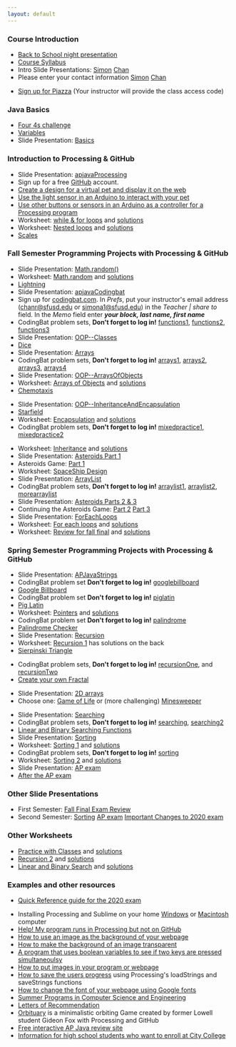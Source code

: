 ```yaml
---
layout: default
---
```


### Course Introduction
* [Back to School night presentation](https://docs.google.com/presentation/d/1ZtnVADnaV0Zw3bwaMI-afDTKzfhJmo93TUDrQmH4tI8/edit?usp=sharing)
* [Course Syllabus](https://docs.google.com/document/d/1FomZN5UfOP03Y6HIJ4dCv0vBylvVZbaG_Zms38AtPA0/edit?usp=sharing)
* Intro Slide Presentations: [Simon](https://docs.google.com/presentation/d/1N7W0sG2_A9CCflXVZXWBbp4XcHq2WT22FvpFBEtNUWA/edit?usp=sharing) [Chan](https://docs.google.com/presentation/d/1ti4vvcxxjwV-nyiej6mOH0ZHrv9PYBb-c0vawxuK-BU/edit?usp=sharing)
* Please enter your contact information [Simon](https://forms.gle/mZV1h5pngEExmYpT8) [Chan](https://docs.google.com/forms/d/e/1FAIpQLSejG7wu_FKCbur48zCjYZnRFvNq5GHVCNlLr74eRxJwmWcnXg/viewform?usp=sf_link)
<!-- * [Register for your CSAwesome class](https://runestone.academy/runestone/default/user/register) (Your instructor will provide the name of the course) -->
* [Sign up for Piazza](
https://piazza.com/lowell_high_school/fall2021/apcs) (Your instructor will provide the class access code)
<!-- * Sign up for my AP Classroom at [https://myap.collegeboard.org/login](https://myap.collegeboard.org/login) with the appropriate join code: Block 1: 9VZAR7, Block 2: 22KRPP, Block 4: MYRE6N, Block 6: P2NNJ6 -->

### Java Basics
* [Four 4s challenge](https://apcslowell.github.io/APJavaBasics/)
* [Variables](https://apcslowell.github.io/APJavaVariables/)
* Slide Presentation: [Basics](https://docs.google.com/presentation/d/104z6r05zd2bPiXfwsVc7UMawLrkv6FJ641DgtN-V1XY/edit?usp=sharing)
<!--  CSAwesome Assignments:  [Unit 1](https://runestone.academy/runestone/assignments/chooseAssignment.html) [Units 2 & 3](https://runestone.academy/runestone/assignments/chooseAssignment.html) -->


### Introduction to Processing & GitHub
* Slide Presentation: [apjavaProcessing](https://docs.google.com/presentation/d/1sqbareaFmF9fMcp0XOl3hRO6hAlrU5WIaj4V-Kd3eDI/edit?usp=sharing)
* Sign up for a free [GitHub](https://github.com/) account.
* [Create a design for a virtual pet and display it on the web](https://github.com/APCSLowell/VirtualPet/blob/gh-pages/README.md#virtual-pet)
* [Use the light sensor in an Arduino to interact with your pet](https://github.com/APCSLowell/LightSensorController#use-an-adafruit-circuit-playground-as-an-input-device-in-a-processing-program)   
* [Use other buttons or sensors in an Arduino as a controller for a Processing program](https://github.com/APCSLowell/ArduinoController/blob/main/README.md#use-other-features-of-an-adafruit-circuit-playground-as-an-input-device-in-a-processing-program)  
* Worksheet: [while & for loops](https://docs.google.com/document/d/1CsvcJqJnu07nx8LvlLL5K7QuaCjTStfLqd6VEBVAjYg/edit?usp=sharing) and [solutions](https://docs.google.com/document/d/1MQN9k6EUr-TIkiThydvUVmaVqxjZb8l6P9yzj55yNeI/edit?usp=sharing)
* Worksheet: [Nested loops](https://drive.google.com/open?id=1kzbAIebvhj0euZFYFa1WSLWWy_2cWwrq_sL0Ae4CaAw) and [solutions](https://drive.google.com/open?id=1h4wqYvWsU1qiXAKUxNh-f1lmQV4A6FC0h5kLeKnSxYE)
* [Scales](https://github.com/APCSLowell/Scales/blob/main/README.md#scales)   
 

<!-- ### Introduction to Git & GitHub
* Slide Presentation: [apjavaGitHub](https://docs.google.com/presentation/d/1cZCHVE-uhjBDKu7bRKYKheRbYDhsFWKiydWx1dScvyc/edit?usp=sharing)


* Learn Unix [Command Line](https://github.com/APCSLowell/CommandLine) navigation
* Practice your Unix wizardry in the mysterious land of [Terminus](https://web.mit.edu/mprat/Public/web/Terminus/Web/main.html)
* A [Sample Assignment](https://github.com/APCSLowell/SampleAssignment#sample-assignment) that uses git, GitHub and Sublime to simulate the workflow in professional software development -->


### Fall Semester Programming Projects with Processing & GitHub
<!-- * [Original Design](https://github.com/APCSLowell/OriginalDesign) -->
* Slide Presentation: [Math.random()](https://docs.google.com/presentation/d/1QIDFHsWJCcBlUY0kE6nmFPAsnpixxL_TZhuGlXAoKuA/edit?usp=sharing)
* Worksheet: [Math.random](https://drive.google.com/open?id=0Bz2ZkT6qWPYTSU84X3FSOGYwdFU) and [solutions](https://drive.google.com/open?id=0Bz2ZkT6qWPYTdVo1enRuRWhRbkU)
* [Lightning](https://github.com/APCSLowell/Lightning#lightning)
* Slide Presentation: [apjavaCodingbat](https://docs.google.com/presentation/d/1h23rmmjf-m9RVetcApkamyMIgr5rNTV5gt8K5GbjBnA/edit?usp=sharing)
* Sign up for [codingbat.com](https://www.codingbat.com). In _Prefs_, put your instructor's email address ([chanr@sfusd.edu](mailto:chanr@sfusd.edu) or [simona1@sfusd.edu](mailto:simona1@sfusd.edu)) in the _Teacher &#124; share to_ field. In the _Memo_ field enter **_your block, last name, first name_**
* CodingBat problem sets, **Don't forget to log in!** [functions1](https://codingbat.com/home/simona1@sfusd.edu/functions1), [functions2](https://codingbat.com/home/simona1@sfusd.edu/functions2), [functions3](https://codingbat.com/home/simona1@sfusd.edu/functions3)
* Slide Presentation: [OOP--Classes](https://docs.google.com/presentation/d/13Ozn2xajO_juZfbm7I6gn0zM9p0leSTGDMBwUl2kPAQ/edit?usp=sharing)
* [Dice](https://github.com/APCSLowell/Dice#dice)
* Slide Presentation: [Arrays](https://docs.google.com/presentation/d/1NsYcfs-j-KRQM9fpW65jdb73HyBrWWj_xZLnVmO4Bdw/edit?usp=sharing)
* CodingBat problem sets, **Don't forget to log in!** [arrays1](https://codingbat.com/home/simona1@sfusd.edu/arrays1), [arrays2](https://codingbat.com/home/simona1@sfusd.edu/arrays2), [arrays3](https://codingbat.com/home/simona1@sfusd.edu/arrays3), [arrays4](https://codingbat.com/home/simona1@sfusd.edu/arrays4)
* Slide Presentation: [OOP--ArraysOfObjects](https://docs.google.com/presentation/d/1dEzW5NHZsPRZKKsc-hBK0JaJQX7IDZgCw4INZ3t45Ic/edit?usp=sharing)
* Worksheet: [Arrays of Objects](https://docs.google.com/document/d/0Bz2ZkT6qWPYTZ1FCOTZrWS1pb3M/edit?usp=sharing&ouid=108159973338688428341&resourcekey=0-2uVN58MfAGTLUnabRnvwJg&rtpof=true&sd=true) and [solutions](https://docs.google.com/document/d/0Bz2ZkT6qWPYTOTUzYmJjNmYtNTllMC00NWExLThkMGItOTg2N2M0ZGI1OWNj/edit?usp=sharing&ouid=108159973338688428341&resourcekey=0-Wy6jJM5IlYZCgpN93CYCgA&rtpof=true&sd=true)
* [Chemotaxis](https://github.com/APCSLowell/Chemotaxis#chemotaxis)
<!-- * [Snowflake Catcher](https://github.com/APCSLowell/SnowflakeCatcher) -->
* Slide Presentation: [OOP--InheritanceAndEncapsulation](https://docs.google.com/presentation/d/1Eldw10Y6tP7Ru6pjaCcZPhm5vxjnKjVrWLB8qT5IiF0/edit?usp=sharing)
* [Starfield](https://github.com/APCSLowell/Starfield/blob/master/README.md#starfield-with-an-oddball)
* Worksheet: [Encapsulation](https://drive.google.com/open?id=0Bz2ZkT6qWPYTZDQ3NjFmMTctNTRlOS00NjAxLTg3YjQtZTMzMGVjYjA0YjA5) and [solutions](https://drive.google.com/open?id=0Bz2ZkT6qWPYTZTEwZWE1NWEtZjhmYS00M2U1LWI1YzMtZjIzZDhiZTg5Njkw)
* CodingBat problem sets, **Don't forget to log in!** [mixedpractice1](https://codingbat.com/home/simona1@sfusd.edu/mixedpractice1), [mixedpractice2](https://codingbat.com/home/simona1@sfusd.edu/mixedpractice2)
<!-- * [Old MacDonald](https://github.com/APCSLowell/OldMacDonald) -->
* Worksheet: [Inheritance](https://docs.google.com/document/d/1ylvm_83uWhTl85iidkyn4qRc9BF-5beyeODTykQ5cdc/edit?usp=sharing) and [solutions](https://docs.google.com/document/d/1uayOHYs1a5SvODXlWwoHgOx3WvU3_uMSrlhB12wyOVQ/edit?usp=sharing)
* Slide Presentation: [Asteroids Part 1](https://docs.google.com/presentation/d/1xEIchvoA0s2BO-HB8g9wjk1jSBH8sq9Gtkij5Y7slOs/edit?usp=sharing)
* Asteroids Game: [Part 1](https://github.com/APCSLowell/AsteroidsGame#asteroids-part-1)
* Worksheet: [SpaceShip Design](https://drive.google.com/file/d/0Bz2ZkT6qWPYTRDJvNUJRdXFjNGs/view?usp=sharing)
* Slide Presentation: [ArrayList](https://docs.google.com/presentation/d/1yDXGypcooCoeUa7GD99bYooRU1vBk63lC0G2JEOdTaY/edit?usp=sharing)
* CodingBat problem sets, **Don't forget to log in!** [arraylist1](https://codingbat.com/home/simona1@sfusd.edu/arraylist1), [arraylist2](https://codingbat.com/home/simona1@sfusd.edu/arraylist2), [morearraylist](https://codingbat.com/home/simona1@sfusd.edu/morearraylist)
* Slide Presentation: [Asteroids Parts 2 & 3](https://docs.google.com/presentation/d/18BHIU7ZbeqyV_DKzNzGpg_vm4Oki63K7ZYkOlyPaQE8/edit?usp=sharing)
* Continuing the Asteroids Game: [Part 2](https://github.com/APCSLowell/Asteroids2#asteroids-part-2) [Part 3](https://github.com/APCSLowell/Asteroids3#asteroids-part-3)
* Slide Presentation: [ForEachLoops](https://docs.google.com/presentation/d/16_jH4fZhCwNuWvVCLZ8JIr1_7i3N9APU51zLB1YRBXs/edit?usp=sharing)
* Worksheet: [For each loops](https://drive.google.com/open?id=0Bz2ZkT6qWPYTMDliNTYyNDUtZjNhZi00ZDE3LWIxNjItOTgxNTExYTk0MjNj) and [solutions](https://drive.google.com/open?id=0Bz2ZkT6qWPYTNmZmMWUyMjMtYzRmZC00YzdkLTkwNjQtNzQ5MjVmODNhNjdm)
* Worksheet: [Review for fall final](https://drive.google.com/file/d/1gD_cKEm-DLGrImYLSYc0geVixQrC9Jjo/view?usp=sharing) and [solutions](https://drive.google.com/file/d/1ltZ5m5kBPB382Zynizhz_bR7PJ5S2gFZ/view?usp=sharing)

### Spring Semester Programming Projects with Processing & GitHub
* Slide Presentation: [APJavaStrings](https://docs.google.com/presentation/d/1BS9pfAvCDXkIX-XV6ghY_bPwi1IN0j_Qa6b7QZgMR3Y/edit?usp=sharing)
* CodingBat problem set **Don't forget to log in!** [googlebillboard](https://codingbat.com/home/simona1@sfusd.edu/googlebillboard)
* [Google Billboard](https://github.com/APCSLowell/GoogleBillboard#google-billboard)
* CodingBat problem set **Don't forget to log in!** [piglatin](https://codingbat.com/home/simona1@sfusd.edu/piglatin)
* [Pig Latin](https://github.com/APCSLowell/PigLatin#pig-latin)
* Worksheet: [Pointers](https://drive.google.com/open?id=0Bz2ZkT6qWPYTWVc2QldETjFiWmc) and [solutions](https://drive.google.com/open?id=0Bz2ZkT6qWPYTdGpmaFRXemt3QjQ)
* CodingBat problem set **Don't forget to log in!** [palindrome](https://codingbat.com/home/simona1@sfusd.edu/palindrome)
* [Palindrome Checker](https://github.com/APCSLowell/PalindromeChecker#palindrome-checker)
* Slide Presentation: [Recursion](https://docs.google.com/presentation/d/18S0EB1FL7U0c7BobGplV5LJfJ7WHh5eJoJwVK_8yhyc/edit?usp=sharing)
* Worksheet: [Recursion 1](https://drive.google.com/open?id=0Bz2ZkT6qWPYTN2U4M2E5ZTQtMGFhMC00ZDY0LThiMGItODMwYzBiMGFiODdi) has solutions on the back
* [Sierpinski Triangle](https://github.com/APCSLowell/SierpinskiTriangle#sierpinski-triangle)
<!-- Shortened 2021 from recursion1, recursion2 and recursion3-->
* CodingBat problem sets, **Don't forget to log in!** [recursionOne](https://codingbat.com/home/simona1@sfusd.edu/recursionone), and [recursionTwo](https://codingbat.com/home/simona1@sfusd.edu/recursiontwo)
* [Create your own Fractal](https://github.com/APCSLowell/OriginalFractal#create-your-own-fractal)
<!-- * Choose one: [Fractal Tree](https://github.com/APCSLowell/FractalTree#fractal-tree) or [Tendron](https://github.com/APCSLowell/Tendron/blob/master/README.md#tendron) -->
* Slide Presentation: [2D arrays](https://docs.google.com/presentation/d/1_rk3nKsde5bQGs-36ijMh4wmNN3RtqFpNL59R6CnC-c/edit?usp=sharing)
* Choose one: [Game of Life](https://github.com/APCSLowell/GameOfLife/blob/main/README.md#game-of-life) or (more challenging) [Minesweeper](https://github.com/APCSLowell/Minesweeper#minesweeper)
<!-- * [Raspberry Pi](https://github.com/APCSLowell/RaspberryPi) -->
<!-- * [Binary Search In Class Exercise](https://github.com/APCSLowell/BinarySearchInClassExercise/blob/master/README.md) -->
* Slide Presentation: [Searching](https://docs.google.com/presentation/d/1RT-GyA9vMbHkg3uhhxPDML8cseQYqYmODo2HM_o0fPU/edit?usp=sharing)
* CodingBat problem sets, **Don't forget to log in!** [searching](https://codingbat.com/home/simona1@sfusd.edu/searching), [searching2](https://codingbat.com/home/simona1@sfusd.edu/searching2)
* [Linear and Binary Searching Functions](https://github.com/APCSLowell/BinarySearch#linear-and-binary-searching-functions)
* Slide Presentation: [Sorting](https://docs.google.com/presentation/d/10LtPcP7DGoZVvtN0HFcx0eSIxjJkOzD0gsPeOr2-BK8/edit?usp=sharing)
* Worksheet: [Sorting 1](https://docs.google.com/document/d/1d8QknZbcwPjpP2Ry_VeXZQvxc-rl14jIUOyB4KZfBCo/edit?usp=sharing) and [solutions](https://docs.google.com/document/d/1cpWifPt-dSpbRs3Cujz6E8BPZ6Cvk9c8JAeqk0qKOTE/edit?usp=sharing)
* CodingBat problem sets, **Don't forget to log in!** [sorting](https://codingbat.com/home/simona1@sfusd.edu/sorting)
* Worksheet: [Sorting 2](https://docs.google.com/document/d/1f6L_QYLCsx3da0xhXgMtpQvzrWdz35IZ8ovGm2JM4mI/edit?usp=sharing) and [solutions](https://docs.google.com/document/d/103BJ3XotG82HrGF_-w9RwTCoinZP6ZkEKUMhnYSbiXk/edit?usp=sharing)
* Slide Presentation: [AP exam](https://docs.google.com/presentation/d/1OCWfsoU2-0yzh1yUxgZW-K7xQedB0STDw-hNDqWDJEg/edit?usp=sharing)
* [After the AP exam](https://github.com/APCSLowell/AfterTheAP#after-the-ap-exam)

### Other Slide Presentations
* First Semester: [Fall Final Exam Review](https://docs.google.com/presentation/d/1B78Dw4psOG3gYXT8HU1w2dJb81rA-uI05YPsHS9HOLU/edit?usp=sharing)
* Second Semester: <!-- [Raspberry Pi](https://drive.google.com/open?id=0Bz2ZkT6qWPYTQk85WklyVml2M00) --> [Sorting](https://docs.google.com/presentation/d/10LtPcP7DGoZVvtN0HFcx0eSIxjJkOzD0gsPeOr2-BK8/edit?usp=sharing) [AP exam](https://docs.google.com/presentation/d/1OCWfsoU2-0yzh1yUxgZW-K7xQedB0STDw-hNDqWDJEg/edit?usp=sharing) [Important Changes to 2020 exam](https://docs.google.com/presentation/d/1qch2LPYgvxIkEo6Iijbs4Mg96afZ5UoH9y7JBaAOuL4/edit?usp=sharing)

### Other Worksheets
* [Practice with Classes](https://drive.google.com/open?id=0Bz2ZkT6qWPYTTXNkTmk1SVRoVDg) and [solutions](https://drive.google.com/open?id=0Bz2ZkT6qWPYTRjUzSDdtX0otT2M)
* [Recursion 2](https://docs.google.com/document/d/1QdM5uxGaSCQyeIFt7S5uoVWYnznqIFtiCglEn80zcJw/edit?usp=sharing) and [solutions](https://drive.google.com/open?id=0Bz2ZkT6qWPYTZjk0M2EyN2QtNWVhMi00YmUzLWI2YzgtY2M2NDZlMjljYzA0)
* [Linear and Binary Search](https://drive.google.com/open?id=0Bz2ZkT6qWPYTNVZEbTNoQ1k2eW8) and [solutions](https://drive.google.com/file/d/1sQUyA7lxbDDkzHkgIAGOc2XWyc6-29Vf/view?usp=sharing)

### Examples and other resources
* [Quick Reference guide for the 2020 exam](https://apcentral.collegeboard.org/pdf/ap-computer-science-a-java-quick-reference.pdf)
<!-- * Installing Processing and Atom on your home [Windows](https://github.com/APCSLowell/AtomConfigWindows/blob/master/README.md), [Mac or Linux](https://atom.io/packages/processing) computer -->
* Installing Processing and Sublime on your home [Windows](https://github.com/APCSLowell/SublimeConfigurationWindows) or [Macintosh](https://github.com/APCSLowell/SublimeConfigurationMac) computer
* [Help! My program runs in Processing but not on GitHub](https://github.com/APCSLowell/WebDebugging/)
* [How to use an image as the background of your webpage](https://github.com/APCSLowell/BackgroundCSS)
* [How to make the background of an image transparent](https://github.com/APCSLowell/gimp)
* [A program that uses boolean variables to see if two keys are pressed simultaneoulsy](https://apcslowell.github.io/TwoKeys/)
* [How to put images in your program or webpage](https://apcslowell.github.io/ImageHowTo/)
* [How to save the users progress](https://github.com/apcslowell/SaveProgress/) using Processing's loadStrings and saveStrings functions
* [How to change the font of your webpage using Google fonts](https://github.com/APCSLowell/FontHowTo)
* [Summer Programs in Computer Science and Engineering](https://github.com/APCSPrinciples/Summer)
* [Letters of Recommendation](https://github.com/APCSLowell/LettersOfRec#letters-of-recomendation)
* [Orbituary](https://giteon.github.io/Orbituary/) is a minimalistic orbiting Game created by former Lowell student Gideon Fox with Processing and GitHub
* [Free interactive AP Java review site](https://interactivepython.org/runestone/static/JavaReview/index.html)
* [Information for high school students who want to enroll at City College](https://www.ccsf.edu/en/student-services/admissions-and-registration/admissions/credit-admission/high-school-students.html)

<!--
### Instructor Resources
* [Course Pacing](Pacing2017-18.txt)
* If your students are completely new to programming, you might want to start them off with a few of the [Sparkfun Hotsheets Processing Projects](https://learn.sparkfun.com/resources/77)
* The [Sparkfun guide to Processing](https://www.nostarch.com/sparkfunprocessing) is an excellent resource for teaching Processing and features the hotsheets projects plus some additional ones
-->
